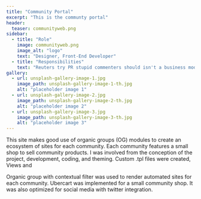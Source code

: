 ```yaml
---
title: "Community Portal"
excerpt: "This is the communty portal"
header:
  teaser: communityweb.png
sidebar:
  - title: "Role"
    image: communityweb.png
    image_alt: "logo"
    text: "Designer, Front-End Developer"
  - title: "Responsibilities"
    text: "Reuters try PR stupid commenters should isn't a business model"
gallery:
  - url: unsplash-gallery-image-1.jpg
    image_path: unsplash-gallery-image-1-th.jpg
    alt: "placeholder image 1"
  - url: unsplash-gallery-image-2.jpg
    image_path: unsplash-gallery-image-2-th.jpg
    alt: "placeholder image 2"
  - url: unsplash-gallery-image-3.jpg
    image_path: unsplash-gallery-image-3-th.jpg
    alt: "placeholder image 3"
---
```


This site makes good use of organic groups (OG) modules to create an ecosystem of sites for each
community. Each community features a small shop to sell community products. I was involved from the
conception of the project, development, coding, and theming. Custom .tpl files were created, Views and

Organic group with contextual filter was used to render automated sites for each community. Ubercart
was implemented for a small community shop. It was also optimized for social media with twitter integration.
